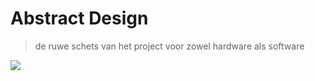 # Abstract Design
> de ruwe schets van het project voor zowel hardware als software

<img src="./picture/Blockdiagram_hardware_software.png">